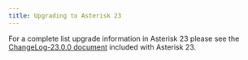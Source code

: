 ```yaml
---
title: Upgrading to Asterisk 23
---
```


For a complete list upgrade information in Asterisk 23 please see the [ChangeLog-23.0.0 document](https://raw.githubusercontent.com/asterisk/asterisk/releases/23/ChangeLogs/ChangeLog-23.0.0.md) included with Asterisk 23.
